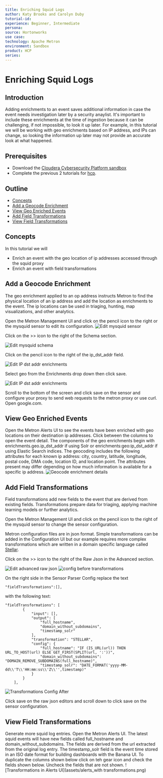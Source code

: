 ```yaml
---
title: Enriching Squid Logs
author: Katy Brooks and Carolyn Duby
tutorial-id: 
experience: Beginner, Intermediate
persona: 
source: Hortonworks
use case: 
technology: Apache Metron
environment: Sandbox
product: HCP
series: 
---
```


# Enriching Squid Logs

## Introduction

Adding enrichments to an event saves additional information in case the event needs investigation later by a security anaylist. It's important to include these enrichments at the time of ingestion because it can be challenging, if not impossible, to look it up later. For example, in this tutorial we will be working with geo enrichments based on IP address, and IPs can change, so looking the information up later may not provide an accurate look at what happened.

## Prerequisites

- Download the [Cloudera Cybersecurity Platform sandbox](http://needlink.com)
- Complete the previous 2 tutorials for [hcp](..).

## Outline

- [Concepts](#concepts)
- [Add a Geocode Enrichment](#add-a-geocode-enrichment)
- [View Geo Enriched Events](#view-geo-enriched-events)
- [Add Field Transformations](#add-field-transformations)
- [View Field Transformations](#view-field-transformations)

## Concepts

In this tutorial we will

- Enrich an event with the geo location of ip addresses accessed through the squid proxy
- Enrich an event with field transformations

## Add a Geocode Enrichment

The geo enrichment applied to an op address instructs Metron to find the physical location of an ip address and add the location as enrichments to the event. The ip locations can be used in triaging, hunting, map visualizations, and other analytics.

Open the Metron Management UI and click on the pencil icon to the right or the mysquid sensor to edit its configuration.
![Edit mysquid sensor](assets/edit_mysquid.png)

Click on the >> icon to the right of the Schema section.

![Edit mysquid schema](assets/edit_schema.png)

Click on the pencil icon to the right of the ip_dst_addr field.

![Edit IP dst addr enrichments](assets/edit_ip_dst_addr_enrich.png)

Select geo from the Enrichments drop down then click save.

![Edit IP dst addr enrichments](assets/ip_dst_addr_geo.png)

Scroll to the bottom of the screen and click save on the sensor and configure your proxy to send web requests to the metron proxy or use curl. Open google.com.

## View Geo Enriched Events

Open the Metron Alerts UI to see the events have been enriched with geo locations on their destination ip addresses. Click between the columns to open the event detail. The components of the geo enrichments begin with enrichments.geo.ip_dst_addr if using Solr or enrichments:geo:ip_dst_addr if using Elastic Search indices. The geocoding includes the following attributes for each known ip address: city, country, latitude, longitude, postal code, DMA code, location ID, and location point. The attributes present may differ depending on how much information is available for a specific ip address.
![Geocode enrichment details](assets/geo_code_enrich_detail.png)

## Add Field Transformations

Field transformations add new fields to the event that are derived from existing fields. Transformations prepare data for triaging, applying machine learning models or further analytics.

Open the Metron Management UI and click on the pencil icon to the right of the mysquid sensor to change the sensor configuration.

Metron configuration files are in json format. Simple transformations can be added in the Configuration UI but our example requires more complex transformations which are written in a domain specific language called [Stellar](https://docs.hortonworks.com/HDPDocuments/HCP1/HCP-1.6.1/stellar-quick-ref/content/introduction_to_stellar_language.html).

Click on the >> icon to the right of the Raw Json in the Advanced section.

![Edit advanced raw json](assets/edit_advanced_raw_json.png)
![config before transformations](assets/transformation_config_before.png)

On the right side in the Sensor Parser Config replace the text
```
"fieldTransformations":[],
```
with the following text:
```
"fieldTransformations": [
		{
			"input": [],
			"output": [
				"full_hostname",
				"domain_without_subdomains",
				"timestamp_solr"
			],
			"transformation": "STELLAR",
			"config": {
				"full_hostname": "IF (IS_URL(url)) THEN URL_TO_HOST(url) ELSE GET_FIRST(SPLIT(url, ':'))",
				"domain_without_subdomains": "DOMAIN_REMOVE_SUBDOMAINS(full_hostname)",
				"timestamp_solr": "DATE_FORMAT('yyyy-MM-dd\\'T\\'HH:mm:ss\\'Z\\'',timestamp)"
			}
		}
	],
```

![Transformations Config After](assets/transformations_config_after.png)

Click save on the raw json editors and scroll down to click save on the sensor configuration.

## View Field Transformations

Generate more squid log entries. Open the Metron Alerts UI. The latest squid events will have new fields called full_hostname and domain_without_subdomains. The fields are derived from the url extracted from the original log entry. The timestamp_solr field is the event time stored in an ISO date format for building dashboards with the Banana UI. To duplicate the columns shown below click on teh gear icon and check the fields shown below. Uncheck the fields that are not shown.
![Transformations in Alerts UI](assets/alerts_with transformations.png)
